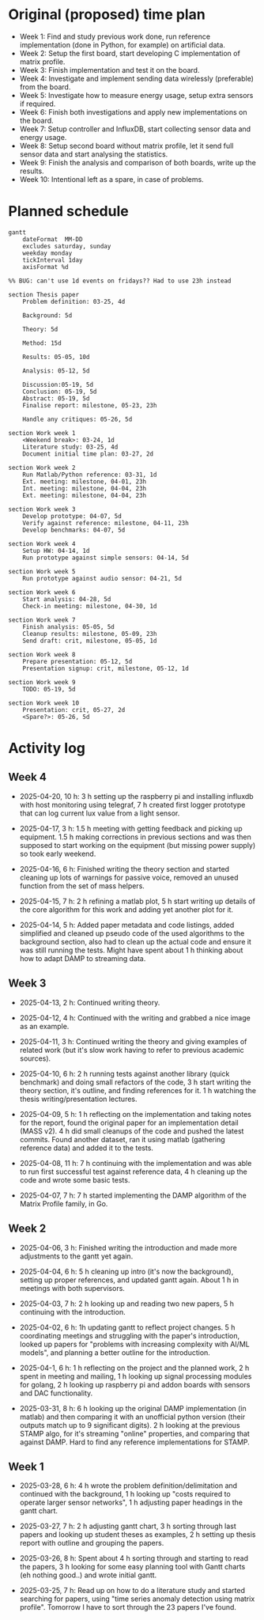 
# Original (proposed) time plan

- Week 1: Find and study previous work done, run reference implementation (done in Python, for example) on artificial data.
- Week 2: Setup the first board, start developing C implementation of matrix profile.
- Week 3: Finish implementation and test it on the board.
- Week 4: Investigate and implement sending data wirelessly (preferable) from the board.
- Week 5: Investigate how to measure energy usage, setup extra sensors if required.
- Week 6: Finish both investigations and apply new implementations on the board.
- Week 7: Setup controller and InfluxDB, start collecting sensor data and energy usage.
- Week 8: Setup second board without matrix profile, let it send full sensor data and start analysing the statistics.
- Week 9: Finish the analysis and comparison of both boards, write up the results.
- Week 10: Intentional left as a spare, in case of problems.


# Planned schedule

```mermaid
gantt
    dateFormat  MM-DD
    excludes saturday, sunday
    weekday monday
    tickInterval 1day
    axisFormat %d

%% BUG: can't use 1d events on fridays?? Had to use 23h instead

section Thesis paper
    Problem definition: 03-25, 4d

    Background: 5d

    Theory: 5d

    Method: 15d
    
    Results: 05-05, 10d

    Analysis: 05-12, 5d   

    Discussion:05-19, 5d
    Conclusion: 05-19, 5d
    Abstract: 05-19, 5d
    Finalise report: milestone, 05-23, 23h

    Handle any critiques: 05-26, 5d

section Work week 1
    <Weekend break>: 03-24, 1d
    Literature study: 03-25, 4d
    Document initial time plan: 03-27, 2d

section Work week 2
    Run Matlab/Python reference: 03-31, 1d
    Ext. meeting: milestone, 04-01, 23h
    Int. meeting: milestone, 04-04, 23h
    Ext. meeting: milestone, 04-04, 23h

section Work week 3
    Develop prototype: 04-07, 5d
    Verify against reference: milestone, 04-11, 23h
    Develop benchmarks: 04-07, 5d

section Work week 4
    Setup HW: 04-14, 1d
    Run prototype against simple sensors: 04-14, 5d

section Work week 5
    Run prototype against audio sensor: 04-21, 5d

section Work week 6
    Start analysis: 04-28, 5d
    Check-in meeting: milestone, 04-30, 1d

section Work week 7
    Finish analysis: 05-05, 5d
    Cleanup results: milestone, 05-09, 23h
    Send draft: crit, milestone, 05-05, 1d

section Work week 8
    Prepare presentation: 05-12, 5d
    Presentation signup: crit, milestone, 05-12, 1d

section Work week 9
    TODO: 05-19, 5d

section Work week 10
    Presentation: crit, 05-27, 2d
    <Spare?>: 05-26, 5d
```


# Activity log

## Week 4

- 2025-04-20, 10 h:
    3 h setting up the raspberry pi and installing influxdb with host monitoring
    using telegraf,
    7 h created first logger prototype that can log current lux value from a
    light sensor.

- 2025-04-17, 3 h:
    1.5 h meeting with getting feedback and picking up equipment. 
    1.5 h making corrections in previous sections and was then supposed to start
    working on the equipment (but missing power supply) so took early weekend.

- 2025-04-16, 6 h:
    Finished writing the theory section and started cleaning up lots of warnings
    for passive voice, removed an unused function from the set of mass helpers.

- 2025-04-15, 7 h:
    2 h refining a matlab plot,
    5 h start writing up details of the core algorithm for this work and
    adding yet another plot for it. 

- 2025-04-14, 5 h:
    Added paper metadata and code listings, added simplified and cleaned up
    pseudo code of the used algorithms to the background section,
    also had to clean up the actual code and ensure it was still running the tests.
    Might have spent about 1 h thinking about how to adapt DAMP to streaming data.

## Week 3

- 2025-04-13, 2 h:
    Continued writing theory.

- 2025-04-12, 4 h:
    Continued with the writing and grabbed a nice image as an example.

- 2025-04-11, 3 h:
    Continued writing the theory and giving examples of related work (but it's
    slow work having to refer to previous academic sources).

- 2025-04-10, 6 h:
    2 h running tests against another library (quick benchmark) and doing small
    refactors of the code,
    3 h start writing the theory section, it's outline, and finding references
    for it.
    1 h watching the thesis writing/presentation lectures.

- 2025-04-09, 5 h:
    1 h reflecting on the implementation and taking notes for the report,
    found the original paper for an implementation detail (MASS v2).
    4 h did small cleanups of the code and pushed the latest commits.
    Found another dataset, ran it using matlab (gathering reference data) and
    added it to the tests.

- 2025-04-08, 11 h:
    7 h continuing with the implementation and was able to run first successful
    test against reference data,
    4 h cleaning up the code and wrote some basic tests.

- 2025-04-07, 7 h:
    7 h started implementing the DAMP algorithm of the Matrix Profile family,
    in Go.

## Week 2

- 2025-04-06, 3 h:
    Finished writing the introduction and made more adjustments to the gantt yet
    again.

- 2025-04-04, 6 h:
    5 h cleaning up intro (it's now the background), setting up proper references,
    and updated gantt again.
    About 1 h in meetings with both supervisors.

- 2025-04-03, 7 h:
    2 h looking up and reading two new papers,
    5 h continuing with the introduction.

- 2025-04-02, 6 h:
    1h updating gantt to reflect project changes.
    5 h coordinating meetings and struggling with the paper's introduction,
    looked up papers for "problems with increasing complexity with AI/ML models",
    and planning a better outline for the introduction.
 
- 2025-04-1, 6 h:
    1 h reflecting on the project and the planned work,
    2 h spent in meeting and mailing,
    1 h looking up signal processing modules for golang,
    2 h looking up raspberry pi and addon boards with sensors and DAC
    functionality.
    
- 2025-03-31, 8 h:
    6 h looking up the original DAMP implementation (in matlab) and then
    comparing it with an unofficial python version (their outputs match up to 9
    significant digits).
    2 h looking at the previous STAMP algo, for it's streaming "online" properties,
    and comparing that against DAMP. Hard to find any reference implementations
    for STAMP.


## Week 1

- 2025-03-28, 6 h:
    4 h wrote the problem definition/delimitation and continued with the background,
    1 h looking up "costs required to operate larger sensor networks",
    1 h adjusting paper headings in the gantt chart.

- 2025-03-27, 7 h:
    2 h adjusting gantt chart,
    3 h sorting through last papers and looking up student theses as examples,
    2 h setting up thesis report with outline and grouping the papers.
 
- 2025-03-26, 8 h:
    Spent about 4 h sorting through and starting to read the papers,
    3 h looking for some easy planning tool with Gantt charts (eh nothing good..)
    and wrote initial gantt.
 
- 2025-03-25, 7 h:
    Read up on how to do a literature study and started searching for papers,
    using "time series anomaly detection using matrix profile".
    Tomorrow I have to sort through the 23 papers I've found.

